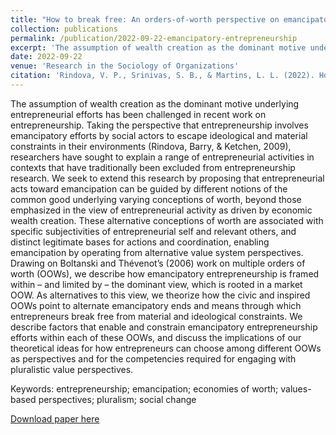 ```yaml
---
title: "How to break free: An orders-of-worth perspective on emancipatory entrepreneurship"
collection: publications
permalink: /publication/2022-09-22-emancipatory-entrepreneurship
excerpt: 'The assumption of wealth creation as the dominant motive underlying entrepreneurial efforts has been challenged in recent work on entrepreneurship. Taking the perspective that entrepreneurship involves emancipatory efforts by social actors to escape ideological and material constraints in their environments (Rindova, Barry, & Ketchen, 2009), researchers have sought to explain a range of entrepreneurial activities in contexts that have traditionally been excluded from entrepreneurship research. We seek to extend this research by proposing that entrepreneurial acts toward emancipation can be guided by different notions of the common good underlying varying conceptions of worth, beyond those emphasized in the view of entrepreneurial activity as driven by economic wealth creation. These alternative conceptions of worth are associated with specific subjectivities of entrepreneurial self and relevant others, and distinct legitimate bases for actions and coordination, enabling emancipation by operating from alternative value system perspectives. Drawing on Boltanski and Thévenot’s (2006) work on multiple orders of worth (OOWs), we describe how emancipatory entrepreneurship is framed within – and limited by – the dominant view, which is rooted in a market OOW. As alternatives to this view, we theorize how the civic and inspired OOWs point to alternate emancipatory ends and means through which entrepreneurs break free from material and ideological constraints. We describe factors that enable and constrain emancipatory entrepreneurship efforts within each of these OOWs, and discuss the implications of our theoretical ideas for how entrepreneurs can choose among different OOWs as perspectives and for the competencies required for engaging with pluralistic value perspectives.' 
date: 2022-09-22
venue: 'Research in the Sociology of Organizations' 
citation: 'Rindova, V. P., Srinivas, S. B., & Martins, L. L. (2022). How to Break Free: An Orders-of-Worth Perspective on Emancipatory Entrepreneurship. In R. N. Eberhart, M. Lounsbury, & H. E. Aldrich (Eds.), Entrepreneurialism and Society: New Theoretical Perspectives (Vol. 81, pp. 101–127). Emerald Publishing Limited. https://doi.org/10.1108/S0733-558X20220000081006.'
---
```

The assumption of wealth creation as the dominant motive underlying entrepreneurial efforts has been challenged in recent work on entrepreneurship. Taking the perspective that entrepreneurship involves emancipatory efforts by social actors to escape ideological and material constraints in their environments (Rindova, Barry, & Ketchen, 2009), researchers have sought to explain a range of entrepreneurial activities in contexts that have traditionally been excluded from entrepreneurship research. We seek to extend this research by proposing that entrepreneurial acts toward emancipation can be guided by different notions of the common good underlying varying conceptions of worth, beyond those emphasized in the view of entrepreneurial activity as driven by economic wealth creation. These alternative conceptions of worth are associated with specific subjectivities of entrepreneurial self and relevant others, and distinct legitimate bases for actions and coordination, enabling emancipation by operating from alternative value system perspectives. Drawing on Boltanski and Thévenot’s (2006) work on multiple orders of worth (OOWs), we describe how emancipatory entrepreneurship is framed within – and limited by – the dominant view, which is rooted in a market OOW. As alternatives to this view, we theorize how the civic and inspired OOWs point to alternate emancipatory ends and means through which entrepreneurs break free from material and ideological constraints. We describe factors that enable and constrain emancipatory entrepreneurship efforts within each of these OOWs, and discuss the implications of our theoretical ideas for how entrepreneurs can choose among different OOWs as perspectives and for the competencies required for engaging with pluralistic value perspectives.

Keywords: 
entrepreneurship; emancipation; economies of worth; values-based perspectives; pluralism; social change

[Download paper here](http://academicpages.github.io/files/RindovaSrinivasMartins_2022_HowToBreakFree_vAAM_Watermarked.pdf)

